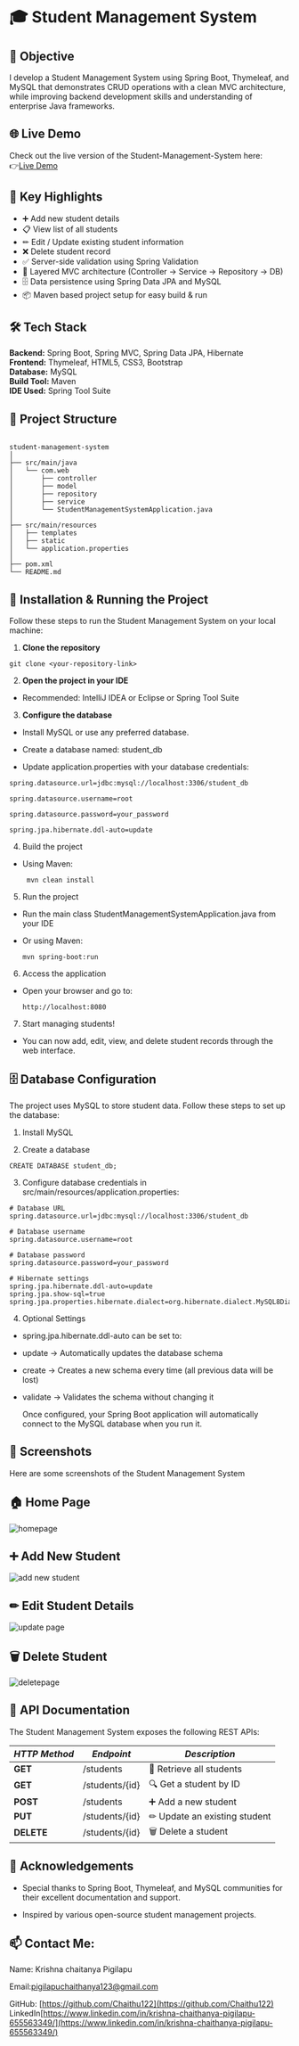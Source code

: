 # 🎓 Student Management System
## 🎯 Objective
I develop a Student Management System using Spring Boot, Thymeleaf, and MySQL that demonstrates CRUD operations with a clean MVC architecture, while improving backend development skills and understanding of enterprise Java frameworks.


## 🌐 Live Demo
 Check out the live version of the Student-Management-System here:  
👉[Live Demo](http://localhost:5050)



## 📌 Key Highlights
- ➕ Add new student details
- 📋 View list of all students
- ✏ Edit / Update existing student information
- ❌ Delete student record
- ✅ Server-side validation using Spring Validation
- 🧱 Layered MVC architecture (Controller → Service → Repository → DB)
- 🗄 Data persistence using Spring Data JPA and MySQL
- 📦 Maven based project setup for easy build & run

## 🛠 Tech Stack
**Backend:** Spring Boot, Spring MVC, Spring Data JPA, Hibernate  
**Frontend:** Thymeleaf, HTML5, CSS3, Bootstrap  
**Database:** MySQL  
**Build Tool:** Maven  
**IDE Used:** Spring Tool Suite 

## 📂 Project Structure
```

student-management-system
│
├── src/main/java
│   └── com.web
│       ├── controller
│       ├── model
│       ├── repository
│       ├── service
│       └── StudentManagementSystemApplication.java
│
├── src/main/resources
│   ├── templates
│   ├── static
│   └── application.properties
│
├── pom.xml
└── README.md
```

## 🚀 Installation & Running the Project
Follow these steps to run the Student Management System on your local machine:
1. **Clone the repository**
 ```
git clone <your-repository-link>
```

2. **Open the project in your IDE**
- Recommended: IntelliJ IDEA or Eclipse or Spring Tool Suite


3. **Configure the database**
- Install MySQL or use any preferred database.

- Create a database named: student_db

- Update application.properties with your database credentials:

```
spring.datasource.url=jdbc:mysql://localhost:3306/student_db

spring.datasource.username=root

spring.datasource.password=your_password

spring.jpa.hibernate.ddl-auto=update
```
4. Build the project
- Using Maven:

  ```
   mvn clean install
  
  ```
  
5. Run the project
   
  - Run the main class StudentManagementSystemApplication.java from your IDE
  - Or using Maven:

    ```
    mvn spring-boot:run
    ```

6. Access the application

- Open your browser and go to:

  ```
  http://localhost:8080
  ```

7. Start managing students!
- You can now add, edit, view, and delete student records through the web interface.

## 🗄 Database Configuration
The project uses MySQL to store student data. Follow these steps to set up the database:

1. Install MySQL 

2. Create a database
```
CREATE DATABASE student_db;
```

3. Configure database credentials in src/main/resources/application.properties:

  ```
 # Database URL
spring.datasource.url=jdbc:mysql://localhost:3306/student_db

# Database username
spring.datasource.username=root

# Database password
spring.datasource.password=your_password

# Hibernate settings
spring.jpa.hibernate.ddl-auto=update
spring.jpa.show-sql=true
spring.jpa.properties.hibernate.dialect=org.hibernate.dialect.MySQL8Dialect

```

4. Optional Settings

- spring.jpa.hibernate.ddl-auto can be set to:

- update → Automatically updates the database schema

- create → Creates a new schema every time (all previous data will be lost)

- validate → Validates the schema without changing it

  Once configured, your Spring Boot application will automatically connect to the MySQL database when you run it.

 ## 📸 Screenshots
 Here are some screenshots of the Student Management System 

 ## 🏠 Home Page

 <img src="https://github.com/user-attachments/assets/f76eed1d-cfba-4f50-810a-6748ef89dac4" alt="homepage"/>

## ➕ Add New Student
<img src="https://github.com/user-attachments/assets/7934b00b-47f7-414f-af08-bdb6c6379814" alt="add new student"/>

## ✏ Edit Student Details
<img src="https://github.com/user-attachments/assets/f8c31d56-4858-4260-8bd0-676037073c73" alt="update page"/>

## 🗑 Delete Student 
<img src="https://github.com/user-attachments/assets/2d491c89-ac91-4156-afea-904efc563e35" alt="deletepage"/>


## 📡 API Documentation

The Student Management System exposes the following REST APIs:

| *HTTP Method* | *Endpoint*               | *Description*                 |
|-----------------|---------------------------|---------------------------------|
| **GET**         | /students               | 📝 Retrieve all students        |
| **GET**         | /students/{id}          | 🔍 Get a student by ID          |
| **POST**        | /students               | ➕ Add a new student             |
| **PUT**         | /students/{id}          | ✏ Update an existing student   |
| **DELETE**      | /students/{id}          | 🗑 Delete a student             |


## 🙏 Acknowledgements
- Special thanks to Spring Boot, Thymeleaf, and MySQL communities for their excellent documentation and support.

- Inspired by various open-source student management projects.

## 📫 Contact Me:


Name: Krishna chaitanya Pigilapu

Email:pigilapuchaithanya123@gmail.com

GitHub: [https://github.com/Chaithu122](https://github.com/Chaithu122)  
LinkedIn[https://www.linkedin.com/in/krishna-chaithanya-pigilapu-655563349/](https://www.linkedin.com/in/krishna-chaithanya-pigilapu-655563349/)























   








  

 















